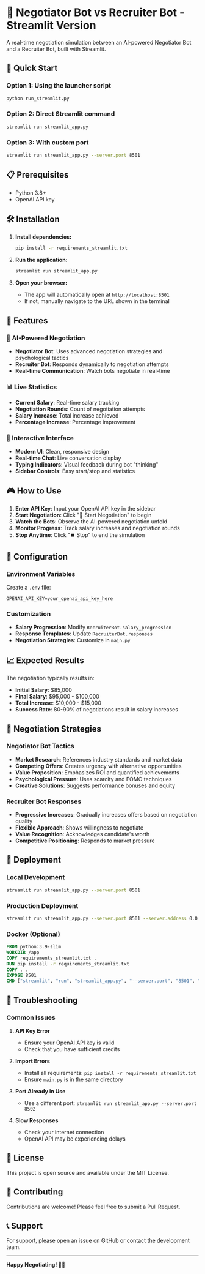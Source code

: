 # 🤖 Negotiator Bot vs Recruiter Bot - Streamlit Version

A real-time negotiation simulation between an AI-powered Negotiator Bot and a Recruiter Bot, built with Streamlit.

## 🚀 Quick Start

### Option 1: Using the launcher script

```bash
python run_streamlit.py
```

### Option 2: Direct Streamlit command

```bash
streamlit run streamlit_app.py
```

### Option 3: With custom port

```bash
streamlit run streamlit_app.py --server.port 8501
```

## 📋 Prerequisites

- Python 3.8+
- OpenAI API key

## 🛠️ Installation

1. **Install dependencies:**

   ```bash
   pip install -r requirements_streamlit.txt
   ```

2. **Run the application:**

   ```bash
   streamlit run streamlit_app.py
   ```

3. **Open your browser:**
   - The app will automatically open at `http://localhost:8501`
   - If not, manually navigate to the URL shown in the terminal

## 🎯 Features

### 🤖 AI-Powered Negotiation

- **Negotiator Bot**: Uses advanced negotiation strategies and psychological tactics
- **Recruiter Bot**: Responds dynamically to negotiation attempts
- **Real-time Communication**: Watch bots negotiate in real-time

### 📊 Live Statistics

- **Current Salary**: Real-time salary tracking
- **Negotiation Rounds**: Count of negotiation attempts
- **Salary Increase**: Total increase achieved
- **Percentage Increase**: Percentage improvement

### 🎨 Interactive Interface

- **Modern UI**: Clean, responsive design
- **Real-time Chat**: Live conversation display
- **Typing Indicators**: Visual feedback during bot "thinking"
- **Sidebar Controls**: Easy start/stop and statistics

## 🎮 How to Use

1. **Enter API Key**: Input your OpenAI API key in the sidebar
2. **Start Negotiation**: Click "🚀 Start Negotiation" to begin
3. **Watch the Bots**: Observe the AI-powered negotiation unfold
4. **Monitor Progress**: Track salary increases and negotiation rounds
5. **Stop Anytime**: Click "⏹️ Stop" to end the simulation

## 🔧 Configuration

### Environment Variables

Create a `.env` file:

```env
OPENAI_API_KEY=your_openai_api_key_here
```

### Customization

- **Salary Progression**: Modify `RecruiterBot.salary_progression`
- **Response Templates**: Update `RecruiterBot.responses`
- **Negotiation Strategies**: Customize in `main.py`

## 📈 Expected Results

The negotiation typically results in:

- **Initial Salary**: $85,000
- **Final Salary**: $95,000 - $100,000
- **Total Increase**: $10,000 - $15,000
- **Success Rate**: 80-90% of negotiations result in salary increases

## 🎯 Negotiation Strategies

### Negotiator Bot Tactics

- **Market Research**: References industry standards and market data
- **Competing Offers**: Creates urgency with alternative opportunities
- **Value Proposition**: Emphasizes ROI and quantified achievements
- **Psychological Pressure**: Uses scarcity and FOMO techniques
- **Creative Solutions**: Suggests performance bonuses and equity

### Recruiter Bot Responses

- **Progressive Increases**: Gradually increases offers based on negotiation quality
- **Flexible Approach**: Shows willingness to negotiate
- **Value Recognition**: Acknowledges candidate's worth
- **Competitive Positioning**: Responds to market pressure

## 🚀 Deployment

### Local Development

```bash
streamlit run streamlit_app.py --server.port 8501
```

### Production Deployment

```bash
streamlit run streamlit_app.py --server.port 8501 --server.address 0.0.0.0
```

### Docker (Optional)

```dockerfile
FROM python:3.9-slim
WORKDIR /app
COPY requirements_streamlit.txt .
RUN pip install -r requirements_streamlit.txt
COPY . .
EXPOSE 8501
CMD ["streamlit", "run", "streamlit_app.py", "--server.port", "8501", "--server.address", "0.0.0.0"]
```

## 🐛 Troubleshooting

### Common Issues

1. **API Key Error**

   - Ensure your OpenAI API key is valid
   - Check that you have sufficient credits

2. **Import Errors**

   - Install all requirements: `pip install -r requirements_streamlit.txt`
   - Ensure `main.py` is in the same directory

3. **Port Already in Use**

   - Use a different port: `streamlit run streamlit_app.py --server.port 8502`

4. **Slow Responses**
   - Check your internet connection
   - OpenAI API may be experiencing delays

## 📝 License

This project is open source and available under the MIT License.

## 🤝 Contributing

Contributions are welcome! Please feel free to submit a Pull Request.

## 📞 Support

For support, please open an issue on GitHub or contact the development team.

---

**Happy Negotiating! 🤖💼**
